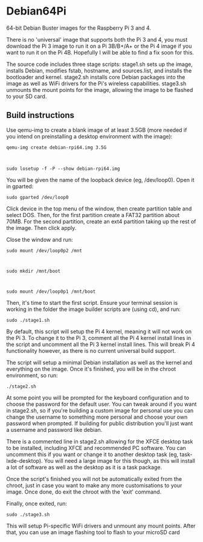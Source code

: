 # Debian64Pi
64-bit Debian Buster images for the Raspberry Pi 3 and 4.

There is no 'universal' image that supports both the Pi 3 and 4, you must download the Pi 3 image to run it on a Pi 3B/B+/A+ or the Pi 4 image if you want to run it on the Pi 4B. Hopefully I will be able to find a fix soon for this.

The source code includes three stage scripts: stage1.sh sets up the image, installs Debian, modifies fstab, hostname, and sources.list, and installs the bootloader and kernel. stage2.sh installs core Debian packages into the image as well as WiFi drivers for the Pi's wireless capabilities. stage3.sh unmounts the mount points for the image, allowing the image to be flashed to your SD card.

## Build instructions

Use qemu-img to create a blank image of at least 3.5GB (more needed if you intend on preinstalling a desktop environment with the image):

<code>qemu-img create debian-rpi64.img 3.5G
  
  sudo losetup -f -P --show debian-rpi64.img</code>

You will be given the name of the loopback device (eg, /dev/loop0). Open it in gparted:

<code>sudo gparted /dev/loop0</code>

Click device in the top menu of the window, then create partition table and select DOS. Then, for the first partition create a FAT32 partition about 70MB. For the second partition, create an ext4 partition taking up the rest of the image. Then click apply.

Close the window and run:

<code>sudo mount /dev/loop0p2 /mnt
  
  sudo mkdir /mnt/boot
  
  sudo mount /dev/loop0p1 /mnt/boot</code>
  
Then, it's time to start the first script. Ensure your terminal session is working in the folder the image builder scripts are (using cd), and run:

<code>sudo ./stage1.sh</code>

By default, this script will setup the Pi 4 kernel, meaning it will not work on the Pi 3. To change it to the Pi 3, comment all the Pi 4 kernel install lines in the script and uncomment all the Pi 3 kernel install lines. This will break Pi 4 functionality however, as there is no current universal build support.

The script will setup a minimal Debian installation as well as the kernel and everything on the image. Once it's finished, you will be in the chroot environment, so run:

<code>./stage2.sh</code>

At some point you will be prompted for the keyboard configuration and to choose the password for the default user. You can tweak around if you want in stage2.sh, so if you're building a custom image for personal use you can change the username to something more personal and choose your own password when prompted. If building for public distribution you'll just want a username and password like debian.

There is a commented line in stage2.sh allowing for the XFCE desktop task to be installed, including XFCE and recommended PC software. You can uncomment this if you want or change it to another desktop task (eg, task-lxde-desktop). You will need a large image for this though, as this will install a lot of software as well as the desktop as it is a task package.

Once the script's finished you will not be automatically exited from the chroot, just in case you want to make any more customisations to your image. Once done, do exit the chroot with the 'exit' command.

Finally, once exited, run:

<code>sudo ./stage3.sh</code>

This will setup Pi-specific WiFi drivers and unmount any mount points. After that, you can use an image flashing tool to flash to your microSD card


